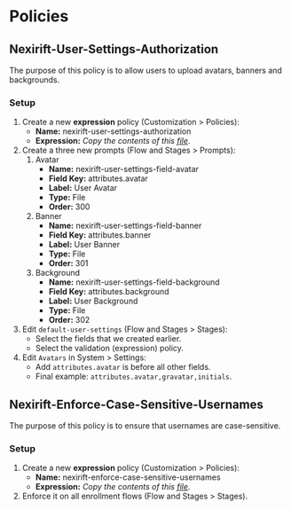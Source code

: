 # Policies

## Nexirift-User-Settings-Authorization

The purpose of this policy is to allow users to upload avatars, banners and
backgrounds.

### Setup

1. Create a new **expression** policy (Customization > Policies):
    - **Name:** nexirift-user-settings-authorization
    - **Expression:** _Copy the contents of this
      [file](https://raw.githubusercontent.com/Nexirift/authentik/main/policies/nexirift-user-settings-authorization.py)_.
2. Create a three new prompts (Flow and Stages > Prompts):
    1. Avatar
        - **Name:** nexirift-user-settings-field-avatar
        - **Field Key:** attributes.avatar
        - **Label:** User Avatar
        - **Type:** File
        - **Order:** 300
    2. Banner
        - **Name:** nexirift-user-settings-field-banner
        - **Field Key:** attributes.banner
        - **Label:** User Banner
        - **Type:** File
        - **Order:** 301
    3. Background
        - **Name:** nexirift-user-settings-field-background
        - **Field Key:** attributes.background
        - **Label:** User Background
        - **Type:** File
        - **Order:** 302
3. Edit `default-user-settings` (Flow and Stages > Stages):
    - Select the fields that we created earlier.
    - Select the validation (expression) policy.
4. Edit `Avatars` in System > Settings:
    - Add `attributes.avatar` is before all other fields.
    - Final example: `attributes.avatar,gravatar,initials`.

## Nexirift-Enforce-Case-Sensitive-Usernames

The purpose of this policy is to ensure that usernames are case-sensitive.

### Setup

1. Create a new **expression** policy (Customization > Policies):
    - **Name:** nexirift-enforce-case-sensitive-usernames
    - **Expression:** _Copy the contents of this
      [file](https://raw.githubusercontent.com/Nexirift/authentik/main/policies/nexirift-enforce-case-sensitive-usernames.py)_.
2. Enforce it on all enrollment flows (Flow and Stages > Stages).

